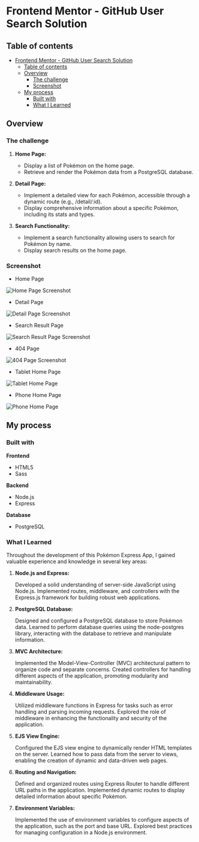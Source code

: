 # Frontend Mentor - GitHub User Search Solution

## Table of contents

- [Frontend Mentor - GitHub User Search Solution](#frontend-mentor---github-user-search-solution)
	- [Table of contents](#table-of-contents)
	- [Overview](#overview)
		- [The challenge](#the-challenge)
		- [Screenshot](#screenshot)
	- [My process](#my-process)
		- [Built with](#built-with)
		- [What I Learned](#what-i-learned)

## Overview

### The challenge

1. **Home Page:**

   - Display a list of Pokémon on the home page.
   - Retrieve and render the Pokémon data from a PostgreSQL database.

2. **Detail Page:**

   - Implement a detailed view for each Pokémon, accessible through a dynamic route (e.g., /detail/:id).
   - Display comprehensive information about a specific Pokémon, including its stats and types.

3. **Search Functionality:**

   - Implement a search functionality allowing users to search for Pokémon by name.
   - Display search results on the home page.

### Screenshot

- Home Page

![Home Page Screenshot](<public/img/Screenshot 2023-12-20 at 19-33-24 PokedEXPRESS.png>)

- Detail Page

![Detail Page Screenshot](<public/img/Screenshot 2023-12-20 at 19-37-08 PokedEXPRESS.png>)

- Search Result Page

![Search Result Page Screenshot](<public/img/Screenshot 2023-12-20 at 19-37-43 PokedEXPRESS.png>)

- 404 Page

![404 Page Screenshot](<public/img/Screenshot 2023-12-20 at 19-42-20 PokedEXPRESS.png>)

- Tablet Home Page

![Tablet Home Page](<public/img/Capture d’écran_2023-12-20_20-00-22.png>)

- Phone Home Page

![Phone Home Page](<public/img/Capture d’écran_2023-12-20_19-58-16.png>)

## My process

### Built with

**Frontend**

- HTML5
- Sass

**Backend**

- Node.js
- Express

**Database**

- PostgreSQL

### What I Learned

Throughout the development of this Pokémon Express App, I gained valuable experience and knowledge in several key areas:

1. **Node.js and Express:**

   Developed a solid understanding of server-side JavaScript using Node.js.
   Implemented routes, middleware, and controllers with the Express.js
   framework for building robust web applications.

2. **PostgreSQL Database:**

   Designed and configured a PostgreSQL database to store Pokémon data.
   Learned to perform database queries using the node-postgres library, interacting with the database to retrieve and manipulate information.

3. **MVC Architecture:**

   Implemented the Model-View-Controller (MVC) architectural pattern to organize code and separate concerns.
   Created controllers for handling different aspects of the application, promoting modularity and maintainability.

4. **Middleware Usage:**

   Utilized middleware functions in Express for tasks such as error handling and parsing incoming requests.
   Explored the role of middleware in enhancing the functionality and security of the application.

5. **EJS View Engine:**

   Configured the EJS view engine to dynamically render HTML templates on the server.
   Learned how to pass data from the server to views, enabling the creation of dynamic and data-driven web pages.

6. **Routing and Navigation:**

   Defined and organized routes using Express Router to handle different URL paths in the application.
   Implemented dynamic routes to display detailed information about specific Pokémon.

7. **Environment Variables:**

   Implemented the use of environment variables to configure aspects of the application, such as the port and base URL.
   Explored best practices for managing configuration in a Node.js environment.
